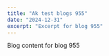 ```yaml
---
title: "Ak test blogs 955"
date: "2024-12-31"
excerpt: "Excerpt for blog 955"
---
```


Blog content for blog 955